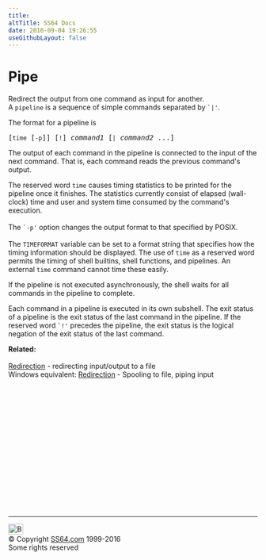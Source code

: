 ```yaml
---
title:
altTitle: SS64 Docs
date: 2016-09-04 19:26:55
useGithubLayout: false
---
```

<!-- #EndLibraryItem --><h1>Pipe</h1> 
<p>Redirect the output from one command as input for another.<br>
  A <code>pipeline</code> is a sequence of simple commands separated by <code>`|'</code>. 
</p>
<p>The format for a pipeline is 
</p><pre>[<code>time</code> [<code>-p</code>]] [<code>!</code>] <i>command1</i> [<code>|</code> <i>command2</i> ...]
</pre>
<p>The output of each command in the pipeline is connected to the input of the 
  next command. That is, each command reads the previous command's output. </p>
<p>The reserved word <code>time</code> causes timing statistics to be printed 
  for the pipeline once it finishes. The statistics currently consist of elapsed 
  (wall-clock) time and user and system time consumed by the command's execution. 
  <br>
  <br>
  The <code>`-p'</code> option changes the output format to that specified by 
  POSIX.<br>
  <br>
  The <code>TIMEFORMAT</code> variable can be set to a format string that specifies 
  how the timing information should be displayed. The use of <code>time</code> 
  as a reserved word permits the timing of shell builtins, shell functions, and 
  pipelines. An external <code>time</code> command cannot time these easily. </p>
<p>If the pipeline is not executed asynchronously, the shell waits for all commands 
  in the pipeline to complete. </p>
<p>Each command in a pipeline is executed in its own subshell. The exit status 
  of a pipeline is the exit status of the last command in the pipeline. If the 
  reserved word <code>`!'</code> precedes the pipeline, the exit status is the 
  logical negation of the exit status of the last command. </p>
<p><b>Related:</b><br>
<br>
<a href="syntax-redirection.html">Redirection</a> - redirecting input/output to a file <br>
Windows equivalent: <a href="../nt/syntax-redirection.html"> Redirection</a> - Spooling  to file, piping input
</p><!-- #BeginLibraryItem "/Library/foot_bash.lbi" --><p>
<!-- bash300 -->
<ins class="adsbygoogle" style="display:inline-block;width:300px;height:250px" data-ad-client="ca-pub-6140977852749469" data-ad-slot="4615356305"></ins>
<script>
(adsbygoogle = window.adsbygoogle || []).push({});
</script></p>
<hr>
<div id="bl" class="footer"><a href="syntax-pipe.html#"><img src="../images/top.png" width="30" height="22" alt="Back to the Top"></a></div>
<div id="br" class="footer, tagline">© Copyright <a href="../index.html">SS64.com</a> 1999-2016<br>
Some rights reserved</div><!-- #EndLibraryItem -->
